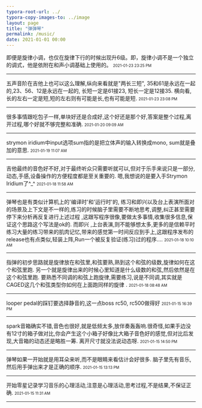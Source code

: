 ```yaml
---
typora-root-url: ../
typora-copy-images-to: ../image
layout: page 
title: "弹弹琴"
permalink: /music/
date: 2021-01-01 00:00
---
```





即便是旋律小调，也仅在旋律下行的时候出现升6级。即，旋律小调不是一个独立的调式，他是依附在和声小调基础上使用的。
<font size="1">2021-01-23 23:25 PM</font>
<hr>

五声音阶在吉他上也可以这么理解,纵向来看就是"两长三短", 35和61是永远在一起的,23、56、12是永远在一起的, 长短一定是61接23, 短长一定是12接35. 横向看,长的左右一定是短,短的左右则有可能是长,也有可能是短.
<font size="1">2021-01-23 23:08 PM</font>
<hr>
很多事情跟吃包子一样,单块好还是合成好,这个好还是那个好,答案是整个过程,离开过程,哪个好就不够完整和准确.
<font size="1">2021-01-20 09:09 AM</font>

<hr>

strymon iridium中input选项sum指的是把立体声的输入转换成mono, sum就是叠加的意思.
<font size="1">2021-01-19 11:07 AM</font>
<hr>

吉他最终的音色好不好,对于最终听众只需要听就可以,但对于乐手来说只是一部分,动态,手感,设备操作的方便程度都是至关重要的.  嗯,我想说的是要入手Strymon Iridium了^_^
<font size="1">2021-01-18 11:58 AM</font>
<hr>

弹琴也是有类似计算机上的'编译时'和'运行时'的, 练习和即兴以及台上表演所面对的场景及上下文是不一样的,练习的时候脑子里需要不断地思考,调整,纠正甚至需要停下来分析再反复进行上述过程 ,这跟写程序很像,要做太多事情,收集很多信息,保证这个思路这个写法是ok的. 而即兴 ,上台表演,则不能够想太多,更多的是信赖平时练习大量的练习带来的肌肉记忆,带来的感觉第一时间反应到手上,这跟程序发布的release也有点类似,轻装上阵,Run一个被反复验证(练习)过的程序....
<font size="1">2021-01-18 10:10 AM</font>
<hr>

指弹的初步思路就是旋律放在和弦里,和弦要熟,熟到这个和弦的级数,旋律如何在这个和弦里跑. 另一个就是旋律出来的时候心里知道是什么级数的和弦,然后依然是在这个和弦里跑.  要熟悉不同调的和弦上跑旋律,需要练习,说是不同调,其实就是CAGED这几个和弦类型你如何在上面跑同样的旋律 .
<font size="1">2021-01-18 08:48 AM</font>
<hr>

looper pedal的踩钉要选择静音的,这一点boss rc50, rc500做得好
<font size="1">2021-01-15 16:39 PM</font>
<hr>

spark音箱确实不错,音色也很好,就是低频太多,放伴奏轰轰响.很奇怪,如果手边没有12寸的箱子做对比,你会产生这个小箱子好像比大箱子音色好的感觉,但对比后发现,大音箱的动态还是略胜一筹. 离开尺寸就没法说动态呀.
<font size="1">2021-01-15 14:50 PM</font>
<hr>

弹琴如果一开始就是用耳朵来听,而不是眼睛来看估计会好很多.  脑子里先有音乐,然后用手弹出来才是正确的顺序.
<font size="1">2021-01-15 13:13 PM</font>
<hr>

开始零星记录学习音乐的心理活动,注意是心理活动,思考过程,不是结果,不保证正确.
<font size="1">2021-01-15 11:31 AM</font>
<hr>

